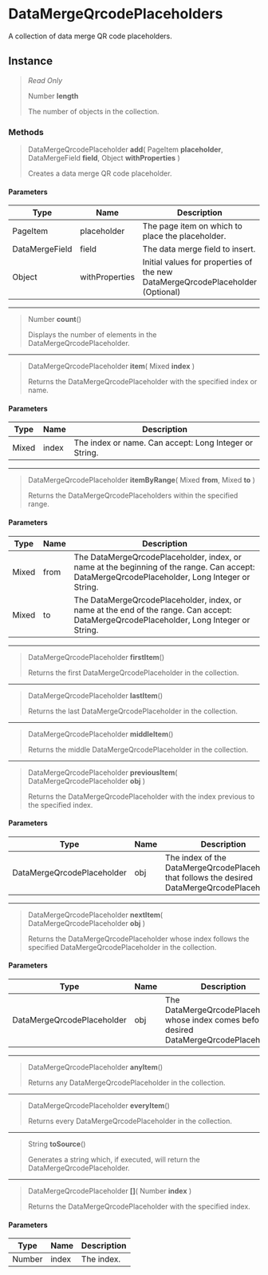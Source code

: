 # DataMergeQrcodePlaceholders
A collection of data merge QR code placeholders.

## Instance
> *Read Only* 
> 
> Number **length** 
>
> The number of objects in the collection.

### Methods
> DataMergeQrcodePlaceholder **add**( PageItem **placeholder**, DataMergeField **field**, Object **withProperties** )
> 
> Creates a data merge QR code placeholder.
#### Parameters
| Type | Name | Description |
|---|---|---|
| PageItem | placeholder | The page item on which to place the placeholder. |
| DataMergeField | field | The data merge field to insert. |
| Object | withProperties | Initial values for properties of the new DataMergeQrcodePlaceholder (Optional) |

*** 
> Number **count**()
> 
> Displays the number of elements in the DataMergeQrcodePlaceholder.
*** 
> DataMergeQrcodePlaceholder **item**( Mixed **index** )
> 
> Returns the DataMergeQrcodePlaceholder with the specified index or name.
#### Parameters
| Type | Name | Description |
|---|---|---|
| Mixed | index | The index or name. Can accept: Long Integer or String. |

*** 
> DataMergeQrcodePlaceholder **itemByRange**( Mixed **from**, Mixed **to** )
> 
> Returns the DataMergeQrcodePlaceholders within the specified range.
#### Parameters
| Type | Name | Description |
|---|---|---|
| Mixed | from | The DataMergeQrcodePlaceholder, index, or name at the beginning of the range. Can accept: DataMergeQrcodePlaceholder, Long Integer or String. |
| Mixed | to | The DataMergeQrcodePlaceholder, index, or name at the end of the range. Can accept: DataMergeQrcodePlaceholder, Long Integer or String. |

*** 
> DataMergeQrcodePlaceholder **firstItem**()
> 
> Returns the first DataMergeQrcodePlaceholder in the collection.
*** 
> DataMergeQrcodePlaceholder **lastItem**()
> 
> Returns the last DataMergeQrcodePlaceholder in the collection.
*** 
> DataMergeQrcodePlaceholder **middleItem**()
> 
> Returns the middle DataMergeQrcodePlaceholder in the collection.
*** 
> DataMergeQrcodePlaceholder **previousItem**( DataMergeQrcodePlaceholder **obj** )
> 
> Returns the DataMergeQrcodePlaceholder with the index previous to the specified index.
#### Parameters
| Type | Name | Description |
|---|---|---|
| DataMergeQrcodePlaceholder | obj | The index of the DataMergeQrcodePlaceholder that follows the desired DataMergeQrcodePlaceholder. |

*** 
> DataMergeQrcodePlaceholder **nextItem**( DataMergeQrcodePlaceholder **obj** )
> 
> Returns the DataMergeQrcodePlaceholder whose index follows the specified DataMergeQrcodePlaceholder in the collection.
#### Parameters
| Type | Name | Description |
|---|---|---|
| DataMergeQrcodePlaceholder | obj | The DataMergeQrcodePlaceholder whose index comes before the desired DataMergeQrcodePlaceholder. |

*** 
> DataMergeQrcodePlaceholder **anyItem**()
> 
> Returns any DataMergeQrcodePlaceholder in the collection.
*** 
> DataMergeQrcodePlaceholder **everyItem**()
> 
> Returns every DataMergeQrcodePlaceholder in the collection.
*** 
> String **toSource**()
> 
> Generates a string which, if executed, will return the DataMergeQrcodePlaceholder.
*** 
> DataMergeQrcodePlaceholder **[]**( Number **index** )
> 
> Returns the DataMergeQrcodePlaceholder with the specified index.
#### Parameters
| Type | Name | Description |
|---|---|---|
| Number | index | The index. |


